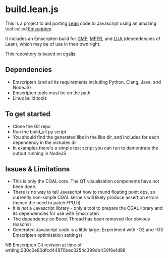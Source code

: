 build.lean.js
=============

This is a project to aid porting [Lean](http://leanprover.github.io/)
code to Javascript using an amazing tool called
[Emscripten](https://github.com/kripken/emscripten)

It includes an Emscripten build for [GMP](http://gmplib.org/),
[MPFR](http://www.mpfr.org/), and [LUA](http://lua.org) (dependencies
of Lean), which may be of use in their own right.

This repository is based on [cgaljs](https://github.com/marcosscriven/cgaljs).


Dependencies
------------

* Emscripten (and all its requirements including Python, Clang, Java, and NodeJS)
* Emscripten tools must be on the path
* Linux build tools


To get started
--------------

* Clone the Git repo
* Run the build_all.py script
* You should find the generated libs in the libs dir, and includes for each dependency in the includes dir
* In examples there's a simple test script you can run to demontrate the output running in NodeJS


Issues & Limitations
--------------------

* This is only the CGAL core. The QT visualisation components have not been done.
* There is no way to tell Javascript how to round floating point ops, so currently non-simple CGAL kernels will likely produce assertion errors (hence the need to patch FPU.h)
* It is *not* a Javascript library - only a tool to prepare the CGAL library and its dependencies for use with Emscripten
* The dependency on Boost Thread has been removed (for obvious reasons)
* Generated Javascript code is a little large. Experiment with -O2 and -O3 Emscripten optimisation settings)

NB Emscripten Git revision at time of writing:230c0e80dfcd44870bec3254c399db430f6e1d98
